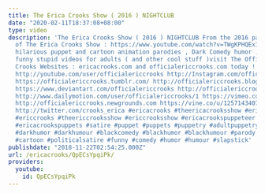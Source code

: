 ```yaml
---
title: The Erica Crooks Show ( 2016 ) NIGHTCLUB
date: "2020-02-11T18:37:08+08:00"
type: video
description: 'The Erica Crooks Show ( 2016 ) NIGHTCLUB From the 2016 part 2 Season
  of The Erica Crooks Show : https://www.youtube.com/watch?v=TWgKPHQEx1U For more
  hilarious puppet and cartoon animation parodies , Dark Comedy humor , satires and
  funny stupid videos for adults ( and other cool stuff )visit The Official Erica
  Crooks Websites : ericacrooks.com and officialericcrooks.com today ! http://facebook.com/officialericcrooks
  http://youtube.com/user/officialericcrooks http://Instagram.com/officialericcrooks/
  https://officialericcrooks.tumblr.com/ http://officialericcrooks.blogspot.com/ https://officialericcrooks.wordpress.com
  https://www.deviantart.com/officialericcrooks http://officialericcrooks.newgrounds.com/follow
  http://www.dailymotion.com/user/officialericcrooks/1 https://vimeo.com/officialericcrooks
  http://officialericcrooks.newgrounds.com https://vine.co/u/1257143407999610880 https://www.pinterest.com/officialec1/
  http://twitter.com/crooks_erica #ericacrooks #theericacrooksshow #ericacrooksshow
  #ericcrooks #theericcrooksshow #ericcrooksshow #ericacrookspuppeteer #ericacrookspuppet
  #ericacrookspuppets #satire #puppet #puppets #puppetry #adultpuppetry #darkcomedy
  #darkhumor #darkhumour #blackcomedy #blackhumor #blackhumour #parody #parodies #cartoons
  #cartoon #politicalsatire #funny #comedy #humor #humour #slapstick'
publishdate: "2018-11-22T02:54:25.000Z"
url: /ericacrooks/QpECsYpqiPk/
providers:
  youtube:
    id: QpECsYpqiPk
---
```

